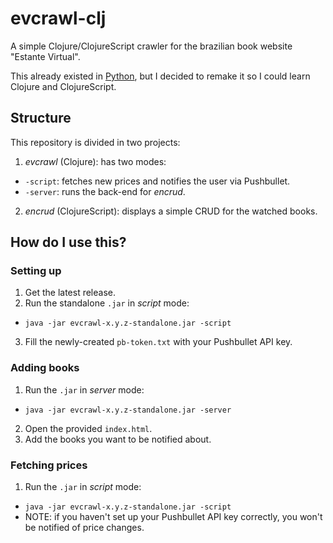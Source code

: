 # evcrawl-clj

A simple Clojure/ClojureScript crawler for the brazilian book website "Estante Virtual".

This already existed in [Python](https://github.com/vgarciasc/estante-virtual-minicrawler), but I decided to remake it so I could learn Clojure and ClojureScript.

## Structure

This repository is divided in two projects:
1. *evcrawl* (Clojure): has two modes:
  - `-script`: fetches new prices and notifies the user via Pushbullet.
  - `-server`: runs the back-end for *encrud*. 
2. *encrud* (ClojureScript): displays a simple CRUD for the watched books.

## How do I use this?

### Setting up

1. Get the latest release.
2. Run the standalone `.jar` in *script* mode:
  - `java -jar evcrawl-x.y.z-standalone.jar -script`
3. Fill the newly-created `pb-token.txt` with your Pushbullet API key.

### Adding books

1. Run the `.jar` in *server* mode:
  - `java -jar evcrawl-x.y.z-standalone.jar -server`
2. Open the provided `index.html`.
3. Add the books you want to be notified about.

### Fetching prices

1. Run the `.jar` in *script* mode:
  - `java -jar evcrawl-x.y.z-standalone.jar -script`
  - NOTE: if you haven't set up your Pushbullet API key correctly, you won't be notified of price changes.
